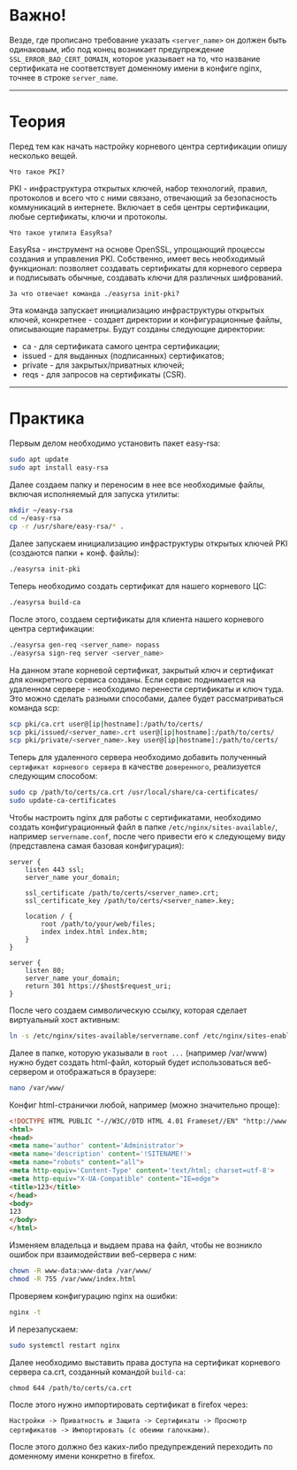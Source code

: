 
# Важно!

Везде, где прописано требование указать `<server_name>` он должен быть одинаковым, ибо под конец возникает предупреждение `SSL_ERROR_BAD_CERT_DOMAIN`, которое указывает на то, что название сертификата не соответствует доменному имени в конфиге nginx, точнее в строке `server_name`.

---
# Теория

Перед тем как начать настройку корневого центра сертификации опишу несколько вещей. 

`Что такое PKI? `

PKI - инфраструктура открытых ключей, набор технологий, правил, протоколов и всего что с ними связано, отвечающий за безопасность коммуникаций в интернете. Включает в себя центры сертификации, любые сертификаты, ключи и протоколы.

`Что такое утилита EasyRsa?`

EasyRsa - инструмент на основе OpenSSL, упрощающий процессы создания и управления PKI. Собственно, имеет весь необходимый функционал: позволяет создавать сертификаты для корневого сервера и подписывать обычные, создавать ключи для различных шифрований.

`За что отвечает команда ./easyrsa init-pki?`

Эта команда запускает инициализацию инфраструктуры открытых ключей, конкретнее - создает директории и конфигурационные файлы, описывающие параметры. Будут созданы следующие директории:
- ca - для сертификата самого центра сертификации;
- issued - для выданных (подписанных) сертификатов;
- private - для закрытых/приватных ключей;
- reqs - для запросов на сертификаты (CSR).
---
# Практика
Первым делом необходимо установить пакет easy-rsa:
   ```bash
   sudo apt update
   sudo apt install easy-rsa
   ```
Далее создаем папку и переносим в нее все необходимые файлы, включая исполняемый для запуска утилиты:
   ```bash
   mkdir ~/easy-rsa
   cd ~/easy-rsa
   cp -r /usr/share/easy-rsa/* .
   ```

Далее запускаем инициализацию инфраструктуры открытых ключей PKI (создаются папки + конф. файлы):
   ```bash
   ./easyrsa init-pki
   ```

Теперь необходимо создать сертификат для нашего корневого ЦС:
   ```bash
   ./easyrsa build-ca
   ```

После этого, создаем сертификаты для клиента нашего корневого центра сертификации:
   ```bash
   ./easyrsa gen-req <server_name> nopass
   ./easyrsa sign-req server <server_name>
   ```

На данном этапе корневой сертификат, закрытый ключ и сертификат для конкретного сервиса созданы. Если сервис поднимается на удаленном сервере - необходимо перенести сертификаты и ключ туда. Это можно сделать разными способами, далее будет рассматриваться команда scp:
   ```bash
   scp pki/ca.crt user@[ip|hostname]:/path/to/certs/
   scp pki/issued/<server_name>.crt user@[ip|hostname]:/path/to/certs/
   scp pki/private/<server_name>.key user@[ip|hostname]:/path/to/certs/
   ```
Теперь для удаленного сервера необходимо добавить полученный `сертификат корневого сервера` в качестве `доверенного`, реализуется следующим способом:
   ```bash
   sudo cp /path/to/certs/ca.crt /usr/local/share/ca-certificates/
   sudo update-ca-certificates
   ```
Чтобы настроить nginx для работы с сертификатами, необходимо создать конфигурационный файл в папке `/etc/nginx/sites-available/`, например `servername.conf`, после чего привести его к следующему виду (представлена самая базовая конфигурация):
   ```nginx
   server {
       listen 443 ssl;
       server_name your_domain;

       ssl_certificate /path/to/certs/<server_name>.crt;
       ssl_certificate_key /path/to/certs/<server_name>.key;
       
       location / {
           root /path/to/your/web/files;
           index index.html index.htm;
       }
   }

   server {
       listen 80;
       server_name your_domain;
       return 301 https://$host$request_uri;
   }
   ```
После чего создаем символическую ссылку, которая сделает виртуальный хост активным:
   ```bash
   ln -s /etc/nginx/sites-available/servername.conf /etc/nginx/sites-enabled/
   ```
Далее в папке, которую указывали в `root ...` (например /var/www) нужно будет создать html-файл, который будет использоваться веб-сервером и отображаться в браузере:
   ```bash
   nano /var/www/
   ```
Конфиг html-странички любой, например (можно значительно проще): 

```html
<!DOCTYPE HTML PUBLIC "-//W3C//DTD HTML 4.01 Frameset//EN" "http://www.w3.org/TR/html4/frameset.dtd">
<html>
<head>
<meta name='author' content='Administrator'>
<meta name='description' content='!SITENAME!'>
<meta name="robots" content="all">
<meta http-equiv='Content-Type' content='text/html; charset=utf-8'>
<meta http-equiv="X-UA-Compatible" content="IE=edge">
<title>123</title>
</head>
<body>
123
</body>
</html>
```
Изменяем владельца и выдаем права на файл, чтобы не возникло ошибок при взаимодействии веб-сервера с ним:
   ```bash
   chown -R www-data:www-data /var/www/
   chmod -R 755 /var/www/index.html
   ```
Проверяем конфигурацию nginx на ошибки:
```bash
nginx -t
```
И перезапускаем:
   ```bash
   sudo systemctl restart nginx
   ```
Далее необходимо выставить права доступа на сертификат корневого сервера ca.crt, созданный командой `build-ca`:
```
chmod 644 /path/to/certs/ca.crt 
```
После этого нужно импортировать сертификат в firefox через:

`Настройки -> Приватность и Защита -> Сертификаты -> Просмотр сертификатов -> Импортировать (с обеими галочками)`.

После этого должно без каких-либо предупреждений переходить по доменному имени конкретно в firefox.
